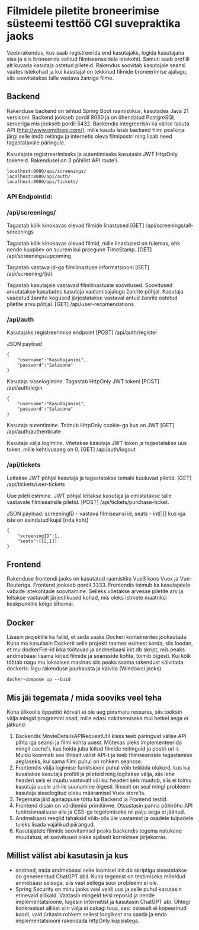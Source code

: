 # Filmidele piletite broneerimise süsteemi testtöö CGI suvepraktika jaoks

Veebirakendus, kus saab registreerida end kasutajaks, logida kasutajana sise ja siis broneerida valitud filmiseanssidele istekohti. Samuti saab profiili alt kuvada kasutaja ostetud pileteid. Rakendus soovitab kasutajale seansi vaates istekohad ja kui kasutajal on tekkinud filmide broneerimise ajalugu, siis soovitatakse talle vastava žanriga filme.



## Backend

Rakenduse backend on tehtud Spring Boot raamistikus, kasutades Java 21 versiooni. Backend jookseb pordil 8080 ja on ühendatud PostgreSQL serveriga mis jookseb pordil 5432.
Backendis integreerisin ka välise tasuta API (http://www.omdbapi.com/), mille kaudu leiab backend filmi pealkirja järgi selle imdb reitingu ja internetis oleva filmipostri ning lisab need
tagastatavale päringule.

Kasutajate registreerimiseks ja autentimiseks kasutasin JWT HttpOnly tokeneid. Rakendusel on 3 põhilist API route'i.
```
localhost:8080/api/screenings/
localhost:8080/api/auth/
localhost:8080/api/tickets/
```
### API Endpointid:

### /api/screenings/


Tagastab kõik kinokavas olevad filmide linastused
[GET] /api/screenings/all-screenings


Tagastab kõik kinokavas olevad filmid, mille linastused on tulemas,
ehk nende kuupäev on suurem kui praegune TimeStamp.
[GET] /api/screenings/upcoming


Tagastab vastava id-ga filmilinastuse informatsiooni
[GET] /api/screening/{id}


Tagastab kasutajale vastavad filmilinastuste soovitused. Soovitused arvutatakse kasutades 
kasutaja vaatamisajalugu žanrite põhjal. Kasutaja vaadatud žanrite kogused järjestatakse 
vastaval antud žanrile ostetud piletite arvu põhjal.
[GET] /api/user-recomendations

### /api/auth

Kasutajaks registreerimise endpoint
[POST] /api/auth/register

JSON payload

```
{
	"username":"Kasutajanimi",
	"password":"Salasona"
}
```

Kasutaja sisselogimine. Tagastab HttpOnly JWT tokeni
[POST] /api/auth/login

```
{
	"username":"Kasutajanimi",
	"password":"Salasona"
}
```

Kasutaja autentimine. Toimub HttpOnly cookie-ga kus on JWT
[GET] /api/auth/authenticate


Kasutaja välja logimine. Võetakse kasutaja JWT token ja tagastatakse uus token, mille
kehtivusaeg on 0.
[GET] /api/auth/logout


### /api/tickets

Leitakse JWT põhjal kasutaja ja tagastatakse temale kuuluvad piletid.
[GET] /api/tickets/user-tickets


Uue pileti ostmine. JWT põhjal leitakse kasutaja ja omistatakse talle vastavale filmiseansile piletid.
[POST] /api/tickets/purchase-ticket. 

JSON payload: screeningID - vastava filmiseansi id, seats - int[][] kus iga iste on esindatud kujul [rida,koht]
```
{
	"screeningID":1,
	"seats":[[2,1]]
}

```

## Frontend

Rakenduse frontendi jaoks on kasutatud raamistiku Vue3 koos Vuex ja Vue-Routeriga. Frontend jookseb pordil 3333. Frontendis toimub ka kasutajatele vabade istekohtade soovitamine. Selleks võetakse arvesse piletite arv ja leitakse vastavalt järjestikused kohad, mis oleks istmete maatriksi keskpunktile kõige lähemal.


## Docker

Lisasin projektile ka failid, et seda saaks Dockeri konteinerites jooksutada. Kuna ma kasutasin Dockerit selle projekti raames esimest korda, siis loodan, et mu dockerFile-id ikka töötavad ja andmebaasi init.db skript, mis peaks andmebaasi lisama kirjed filmide ja seansside kohta, toimib õigesti.
Kui kõik töötab nagu mu lokaalses masinas siis peaks saama rakendust käivitada dockeris: liigu rakenduse juurkausta ja käivita
(Windowsi jaoks)
```
docker-compose up --buid
```
## Mis jäi tegemata / mida sooviks veel teha
Kuna ülikoolis õppetöö kõrvalt ei ole aeg piiramatu ressurss, siis tooksin välja mingid programmi osad, mille edasi nokitsemiseks mul hetkel aega ei jätkund:

1) Backendis MovieDetailsAPIRequestUtil klass teeb päringuid välise API pihta iga seansi ja filmi kohta uuest. Mõtekas oleks implementeerida mingit cache'i, kus hoida juba leitud filmide reitinguid ja postri url-i. Muidu koormab see lihtsalt välist API-t ja teeb filmiseanside tagastamise aeglaseks, kui sama filmi puhul on rohkem seansse.
2) Frontendis välja logimise funktsiooni puhul võib tekkida olukord, kus kui kuvatakse kasutaja profiili ja pileteid ning logitakse välja, siis lehe headeri seis ei muutu vastavalt või kui headeri seis muutub, siis ei toimu kasutaja uuele url-ile suunamine õigesti. Ilmselt on seal mingi probleem kasutaja sisselogitud oleku määramisel Vuex store'is.
3) Tegemata jäid ajanappuse tõttu ka Backend ja Frontend testid.
4) Frontend disain on võrdlemisi primitiivne. Otsustasin panna põhirõhu API funktsionaalsuse alla ja CSS-ga tegelemiseks nii palju aega ei jäänud.
5) Andmebaasi reeglid tahaksid võib-olla üle vaatamist ja osadele tulpadele tuleks lisada vajalikud piirangud.
6) Kasutajatele filmide soovitamisel peaks backendis tegema natukene muudatusi, et soovitused oleks ajaliselt korrektses järjekorras.

## Millist välist abi kasutasin ja kus
- andmed, mida andmebaasi selle loomisel init.db skriptiga sisestatakse on genereeritud ChatGPT abil. Kuna tegemist on testimiseks mõeldud anmebaasi seisuga, siis vast sellega suur probleemi ei ole.
- Spring Security on minu jaoks veel veidi uus ja selle puhul kasutasin erinevaid allikaid. Vaatasin mingeid teisi reposid ja nende implementatsioone, lugesin internetist ja kasutasin ChatGPT abi. Ühtegi konkreetset allikat siin välja ei oskagi tuua, sest osteselt ei kopeerinud koodi, vaid üritasin rohkem sellest loogikast aru saada ja enda implementatsiooni rakendada httpOnly küpsistega.







